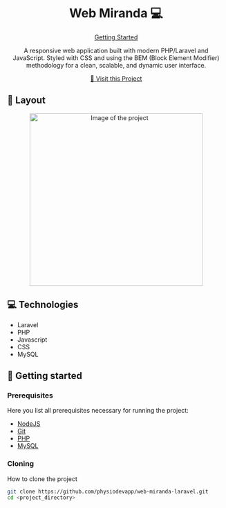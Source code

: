 

<h1 align="center" style="font-weight: bold;">Web Miranda 💻</h1>

<p align="center">
<a href="#started">Getting Started</a>
 
</p>


<p align="center">A responsive web application built with modern PHP/Laravel and JavaScript. Styled with CSS and using the BEM (Block Element Modifier) methodology for a clean, scalable, and dynamic user interface.</p>


<p align="center">
<a href="http://13.38.95.38/">📱 Visit this Project</a>
</p>

<h2 id="layout">🎨 Layout</h2>

<p align="center">

<img src="http://physiodev-portfolio.s3-website.eu-west-3.amazonaws.com/assets/web%20shot-DynIG1-s.png" alt="Image of the project" width="400px">
</p>

<h2 id="technologies">💻 Technologies</h2>

- Laravel
- PHP
- Javascript
- CSS
- MySQL

<h2 id="started">🚀 Getting started</h2>

<h3>Prerequisites</h3>

Here you list all prerequisites necessary for running the project:

- [NodeJS](https://nodejs.org/en/download/package-manager/current)
- [Git](https://git-scm.com/downloads)
- [PHP](https://www.php.net/downloads)
- [MySQL](https://dev.mysql.com/downloads/)

<h3>Cloning</h3>

How to clone the project

```bash
git clone https://github.com/physiodevapp/web-miranda-laravel.git
cd <project_directory>
```
